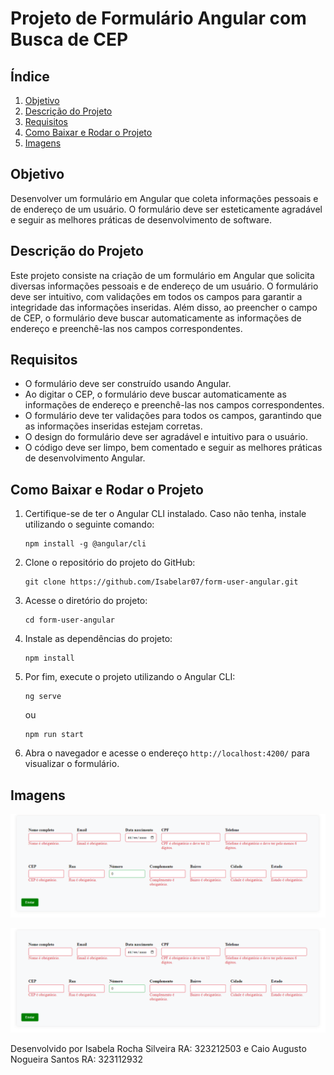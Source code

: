 # Projeto de Formulário Angular com Busca de CEP

## Índice

1. [Objetivo](#objetivo)
2. [Descrição do Projeto](#descricao-do-projeto)
3. [Requisitos](#requisitos)
4. [Como Baixar e Rodar o Projeto](#como-baixar-e-rodar-o-projeto)
5. [Imagens](#imagens)

## Objetivo <a name="objetivo"></a>

Desenvolver um formulário em Angular que coleta informações pessoais e de endereço de um usuário. O formulário deve ser esteticamente agradável e seguir as melhores práticas de desenvolvimento de software.

## Descrição do Projeto <a name="descricao-do-projeto"></a>

Este projeto consiste na criação de um formulário em Angular que solicita diversas informações pessoais e de endereço de um usuário. O formulário deve ser intuitivo, com validações em todos os campos para garantir a integridade das informações inseridas. Além disso, ao preencher o campo de CEP, o formulário deve buscar automaticamente as informações de endereço e preenchê-las nos campos correspondentes.

## Requisitos <a name="requisitos"></a>

- O formulário deve ser construído usando Angular.
- Ao digitar o CEP, o formulário deve buscar automaticamente as informações de endereço e preenchê-las nos campos correspondentes.
- O formulário deve ter validações para todos os campos, garantindo que as informações inseridas estejam corretas.
- O design do formulário deve ser agradável e intuitivo para o usuário.
- O código deve ser limpo, bem comentado e seguir as melhores práticas de desenvolvimento Angular.

## Como Baixar e Rodar o Projeto <a name="como-baixar-e-rodar-o-projeto"></a>

1. Certifique-se de ter o Angular CLI instalado. Caso não tenha, instale utilizando o seguinte comando:

   ```
   npm install -g @angular/cli
   ```

2. Clone o repositório do projeto do GitHub:

   ```
   git clone https://github.com/Isabelar07/form-user-angular.git
   ```

3. Acesse o diretório do projeto:

   ```
   cd form-user-angular
   ```

4. Instale as dependências do projeto:

   ```
   npm install
   ```

5. Por fim, execute o projeto utilizando o Angular CLI:

   ```
   ng serve
   ```

   ou

   ```
   npm run start
   ```

6. Abra o navegador e acesse o endereço `http://localhost:4200/` para visualizar o formulário.

## Imagens <a name="imagens"></a>

![Formulário Angular](src/assets/form-user.png)

![Projeto Angular](src/assets/form-user.png)

Desenvolvido por Isabela Rocha Silveira RA: 323212503 e Caio Augusto Nogueira Santos RA: 323112932
